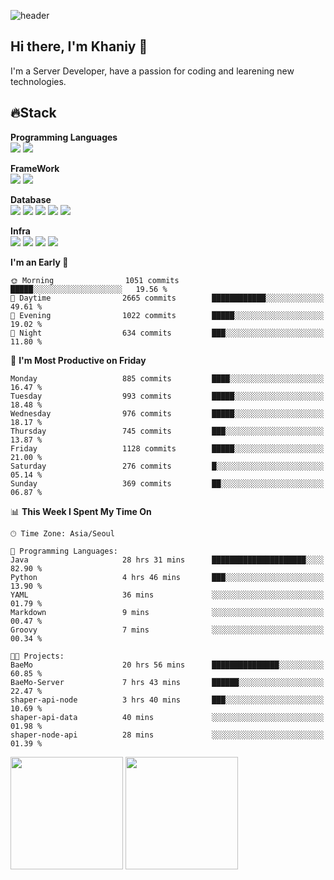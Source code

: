 ![header](https://capsule-render.vercel.app/api?type=soft&text=Welcome!&color=auto&height=200&section=header&fontSize=70)

## Hi there, I'm Khaniy 👋
I'm a Server Developer, have a passion for coding and learening new technologies.
<!-- <br> 📫 Email : kangh1596@gmail.com 
<br> 📝 Blog  : khan03.tistory.com/
<br> <img src="https://img.shields.io/badge/Email-222222?style=for-the-badge&logo=Gmail&logoColor=white">
<br> <img src="https://img.shields.io/badge/Blog -222222?style=for-the-badge&logo=Tistory&logoColor=white">
[hank0302's Blog](https://khan03.tistory.com/)
-->
## 🔥Stack 

**Programming Languages** <br>
 <img src="https://img.shields.io/badge/JAVA-E6522C?style=for-the-badge&logo=Java&logoColor=white">
 <img src="https://img.shields.io/badge/Python-3776AB?style=for-the-badge&logo=python&logoColor=white">

**FrameWork** <br>
<img src="https://img.shields.io/badge/SpringBoot-6DB33F?style=for-the-badge&logo=SpringBoot&logoColor=white">
<img src="https://img.shields.io/badge/FastAPI-009688?style=for-the-badge&logo=FastAPI&logoColor=white">

**Database** <br>
<img src="https://img.shields.io/badge/MySQL-4479A1?style=for-the-badge&logo=MySQL&logoColor=white">
<img src="https://img.shields.io/badge/MariaDB-003545?style=for-the-badge&logo=MariaDB&logoColor=white">
<img src="https://img.shields.io/badge/MongoDB-47A248?style=for-the-badge&logo=MongoDB&logoColor=white">
<img src="https://img.shields.io/badge/Redis-DC382D?style=for-the-badge&logo=Redis&logoColor=white">
<img src="https://img.shields.io/badge/PostgreSQL-4169E1?style=for-the-badge&logo=PostgreSQL&logoColor=white">

**Infra** <br>
<img src="https://img.shields.io/badge/Docker-2496ED?style=for-the-badge&logo=Docker&logoColor=white">
<img src="https://img.shields.io/badge/Kubernetes-326CE5?style=for-the-badge&logo=Kubernetes&logoColor=white">
<img src="https://img.shields.io/badge/Prometheus-E6522C?style=for-the-badge&logo=prometheus&logoColor=white">
<img src="https://img.shields.io/badge/Grafana-F46800?style=for-the-badge&logo=grafana&logoColor=white">

<!--START_SECTION:waka-->
**I'm an Early 🐤** 

```text
🌞 Morning                1051 commits        █████░░░░░░░░░░░░░░░░░░░░   19.56 % 
🌆 Daytime                2665 commits        ████████████░░░░░░░░░░░░░   49.61 % 
🌃 Evening                1022 commits        █████░░░░░░░░░░░░░░░░░░░░   19.02 % 
🌙 Night                  634 commits         ███░░░░░░░░░░░░░░░░░░░░░░   11.80 % 
```
📅 **I'm Most Productive on Friday** 

```text
Monday                   885 commits         ████░░░░░░░░░░░░░░░░░░░░░   16.47 % 
Tuesday                  993 commits         █████░░░░░░░░░░░░░░░░░░░░   18.48 % 
Wednesday                976 commits         █████░░░░░░░░░░░░░░░░░░░░   18.17 % 
Thursday                 745 commits         ███░░░░░░░░░░░░░░░░░░░░░░   13.87 % 
Friday                   1128 commits        █████░░░░░░░░░░░░░░░░░░░░   21.00 % 
Saturday                 276 commits         █░░░░░░░░░░░░░░░░░░░░░░░░   05.14 % 
Sunday                   369 commits         ██░░░░░░░░░░░░░░░░░░░░░░░   06.87 % 
```


📊 **This Week I Spent My Time On** 

```text
🕑︎ Time Zone: Asia/Seoul

💬 Programming Languages: 
Java                     28 hrs 31 mins      █████████████████████░░░░   82.90 % 
Python                   4 hrs 46 mins       ███░░░░░░░░░░░░░░░░░░░░░░   13.90 % 
YAML                     36 mins             ░░░░░░░░░░░░░░░░░░░░░░░░░   01.79 % 
Markdown                 9 mins              ░░░░░░░░░░░░░░░░░░░░░░░░░   00.47 % 
Groovy                   7 mins              ░░░░░░░░░░░░░░░░░░░░░░░░░   00.34 % 

🐱‍💻 Projects: 
BaeMo                    20 hrs 56 mins      ███████████████░░░░░░░░░░   60.85 % 
BaeMo-Server             7 hrs 43 mins       ██████░░░░░░░░░░░░░░░░░░░   22.47 % 
shaper-api-node          3 hrs 40 mins       ███░░░░░░░░░░░░░░░░░░░░░░   10.69 % 
shaper-api-data          40 mins             ░░░░░░░░░░░░░░░░░░░░░░░░░   01.98 % 
shaper-node-api          28 mins             ░░░░░░░░░░░░░░░░░░░░░░░░░   01.39 % 
```


<!--END_SECTION:waka-->
<p>
  <img height="180em" src="https://github-readme-stats-khaniys-projects.vercel.app/api?username=khaniy&show_icons=true&include_all_commits=true&theme=dracula">
  <img height="180em" src="https://github-readme-stats-khaniys-projects.vercel.app/api/top-langs?username=khaniy&layout=compact&theme=dracula">
</p>

